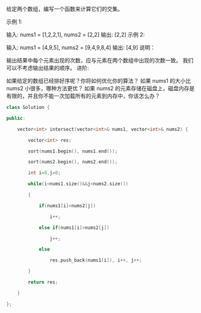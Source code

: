 给定两个数组，编写一个函数来计算它们的交集。

示例 1:

输入: nums1 = [1,2,2,1], nums2 = [2,2]
输出: [2,2]
示例 2:

输入: nums1 = [4,9,5], nums2 = [9,4,9,8,4]
输出: [4,9]
说明：

输出结果中每个元素出现的次数，应与元素在两个数组中出现的次数一致。
我们可以不考虑输出结果的顺序。
进阶:

如果给定的数组已经排好序呢？你将如何优化你的算法？
如果 nums1 的大小比 nums2 小很多，哪种方法更优？
如果 nums2 的元素存储在磁盘上，磁盘内存是有限的，并且你不能一次加载所有的元素到内存中，你该怎么办？

```c++
class Solution {

public:

​    vector<int> intersect(vector<int>& nums1, vector<int>& nums2) {

​        vector<int> res;

​        sort(nums1.begin(), nums1.end());

​        sort(nums2.begin(), nums2.end());

​        int i=0,j=0;

​        while(i<nums1.size()&&j<nums2.size())

​        {

​            if(nums1[i]<nums2[j])

​                i++;

​            else if(nums1[i]>nums2[j])

​                j++;

​            else

​                res.push_back(nums1[i]), i++, j++;

​        }

​        return res;

​    }

};
```

